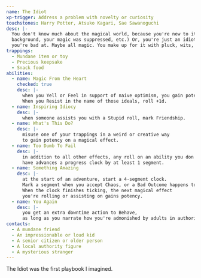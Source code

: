 ```yaml
---
name: The Idiot
xp-trigger: Address a problem with novelty or curiosity
touchstones: Harry Potter, Atsuko Kagari, Sae Sawanoguchi
desc: |-
  You don't know much about the magical world, because you're new to it (you came from a mundane
  background, your magic was suppressed, etc.) Or, you're just an idiot. There's some kind of magic
  you're bad at. Maybe all magic. You make up for it with pluck, wits, or some special ability.
trappings:
  - Mundane item or toy
  - Precious keepsake
  - Snack food
abilities:
  - name: Magic From the Heart
    checked: true
    desc: |-
      when you Yell or Feel in support of naive optimism, you gain potency.
      When you Resist in the name of those ideals, roll +1d.
  - name: Inspiring Idiocy
    desc: |-
      when someone assists you with a Stupid roll, mark Friendship.
  - name: What's This Do?
    desc: |-
      misuse one of your trappings in a weird or creative way
      to gain potency on a magical effect.
  - name: Too Dumb To Fail
    desc: |-
      in addition to all other effects, any roll on an ability you don't
      have advances a progress clock by at least 1 segment.
  - name: Something Amazing
    desc: |-
      at the start of an adventure, start a 4­-segment clock.
      Mark a segment when you accept Chaos, or a Bad Outcome happens to anyone.
      When the clock finishes ticking, the next magical effect
      you're rolling or assisting on gains potency.
  - name: You Again
    desc: |-
      you get an extra downtime action to Behave,
      as long as you narrate how you're admonished by adults in authority over you.
contacts:
  - A mundane friend
  - An impressionable or loud kid
  - A senior citizen or older person
  - A local authority figure
  - A mysterious stranger
---
```


The Idiot was the first playbook I imagined.
